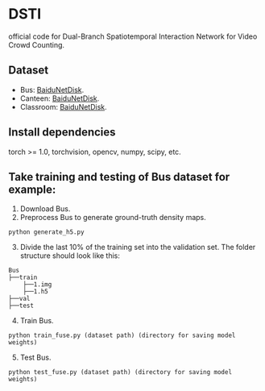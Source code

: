 # DSTI
official code for Dual-Branch Spatiotemporal Interaction Network for Video Crowd Counting. 

## Dataset
- Bus: [BaiduNetDisk](https://pan.baidu.com/s/1FR7PMrdhpNB2OgkY_QbbDw?pwd=ir6n).
- Canteen: [BaiduNetDisk](https://pan.baidu.com/s/18XtesjJTBolXMwHZFoazVw?pwd=yi7b).
- Classroom: [BaiduNetDisk](https://pan.baidu.com/s/1ZbD3aLNuu7syw86a7UQe-g?pwd=z3q8). 

## Install dependencies
torch >= 1.0, torchvision, opencv, numpy, scipy, etc.

##  Take training and testing of Bus dataset for example:
1. Download Bus.
2. Preprocess Bus to generate ground-truth density maps.
```shell 
python generate_h5.py
```
3. Divide the last 10% of the training set into the validation set. The folder structure should look like this:
```shell 
Bus
├──train
    ├──1.img
    ├──1.h5
├──val
├──test
```
4. Train Bus.
```shell 
python train_fuse.py (dataset path) (directory for saving model weights)
```
5. Test Bus.
```shell 
python test_fuse.py (dataset path) (directory for saving model weights)
```